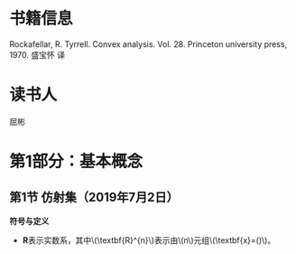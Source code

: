<script type="text/javascript" src="http://cdn.mathjax.org/mathjax/latest/MathJax.js?config=default"></script>
# 书籍信息
Rockafellar, R. Tyrrell. Convex analysis. Vol. 28. Princeton university press, 1970. 盛宝怀 译
# 读书人
屈彬
# 第1部分：基本概念
## 第1节 仿射集（2019年7月2日）
**符号与定义**
- $\textbf{R}$表示实数系，其中\\(\textbf{R}^{n}\\)表示由\\(n\\)元组\\(\textbf{x}=()\\)。
